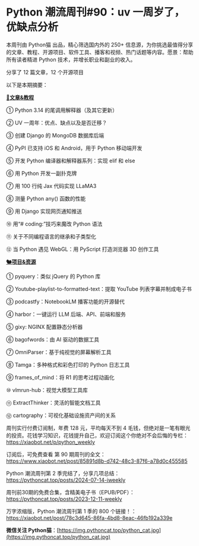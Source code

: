 # Python 潮流周刊#90：uv 一周岁了，优缺点分析

本周刊由 Python猫 出品，精心筛选国内外的 250+ 信息源，为你挑选最值得分享的文章、教程、开源项目、软件工具、播客和视频、热门话题等内容。愿景：帮助所有读者精进 Python 技术，并增长职业和副业的收入。

分享了 12 篇文章，12 个开源项目

以下是本期摘要： 

**[🦄文章&教程](https://xiaobot.net/p/python_weekly)**


① Python 3.14 的尾调用解释器（及其它更新）

② UV 一周年：优点、缺点以及是否迁移？

③ 创建 Django 的 MongoDB 数据库后端

④ PyPI 已支持 iOS 和 Android，用于 Python 移动端开发

⑤ 开发 Python 编译器和解释器系列：实现 elif 和 else

⑥ 用 Python 开发一副扑克牌

⑦ 用 100 行纯 Jax 代码实现 LLaMA3

⑧ 测量 Python any() 函数的性能

⑨ 用 Django 实现网页通知推送

⑩ 用“# coding:”技巧来魔改 Python 语法

⑪ 关于不同编程语言的继承和子类型化

⑫ 当 Python 遇见 WebGL：用 PyScript 打造浏览器 3D 创作工具

**[🐿️项目&资源](https://xiaobot.net/p/python_weekly)**


① pyquery：类似 jQuery 的 Python 库

② Youtube-playlist-to-formatted-text：提取 YouTube 列表字幕并制成电子书

③ podcastfy：NotebookLM 播客功能的开源替代

④ harbor：一键运行 LLM 后端、API、前端和服务

⑤ gixy: NGINX 配置静态分析器

⑥ bagofwords：由 AI 驱动的数据工具

⑦ OmniParser：基于纯视觉的屏幕解析工具

⑧ Tamga：多种格式和彩色打印的 Python 日志工具

⑨ frames\_of\_mind：将 R1 的思考过程动画化

⑩ vlmrun-hub：视觉大模型工具库

⑪ ExtractThinker：灵活的智能文档工具

⑫ cartography：可视化基础设施资产间的关系



周刊实行付费订阅制，年费 128 元，平均每天不到 4 毛钱，但绝对是一笔有眼光的投资。花钱学习知识，花钱提升自己，欢迎订阅这个你绝对不会后悔的专栏：https://xiaobot.net/p/python_weekly

订阅后，可免费查看 第 90 期周刊的全文：https://www.xiaobot.net/post/85891d8b-d742-48c3-87f6-a78d0c455585

Python 潮流周刊第 2 季完结了，分享几项总结：https://pythoncat.top/posts/2024-07-14-iweekly

周刊前30期的免费合集，含精美电子书（EPUB/PDF）：https://pythoncat.top/posts/2023-12-11-weekly

万字浓缩版，Python 潮流周刊第 1 季的 800 个链接！：https://xiaobot.net/post/78c3d645-86fa-4bd8-8eac-46fb192a339e

**微信关注 Python猫**：[https://img.pythoncat.top/python_cat.jpg](https://img.pythoncat.top/python_cat.jpg)

